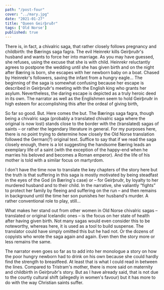 ```yaml
---
path: "/post-four"
cover: "../mary.jpg"
date: "2021-01-27"
title: "Queen Geirþruðr"
tags: ['Old Norse']
published: true
---
```

There is, in fact, a chivalric saga, that rather closely follows pregnancy and childbirth: the Bærings saga fagra. The evil Heinrekr kills Geirþruðr's husband and wants to force her into marriage. As you may have guessed, she refuses, using the excuse that she is with child. Heinrekr reluctantly agrees to postpone the wedding until she has given birth and on the night after Bæring is born, she escapes with her newborn baby on a boat. Chased by Heinrekr's followers, saving the infant from a hungry eagle... The beginning of the saga is somewhat confusing because her escape is described in Geirþruðr's meeting with the English king who grants her asylum. Nevertheless, the daring escape is depicted as a truly heroic deed in its own. The narrator as well as the Englishmen seem to hold Geirþruðr in high esteem for accomplishing this after the ordeal of giving birth,

So far so good. But. Here comes the but. The Bærings saga fagra, though being a chivalric saga (probably a translated chivalric saga where the original is now lost) stands close to the border with the (translated) sagas of saints – or rather the legendary literature in general. For my purposes here, there is no point trying to determine how closely the Old Norse translation followed the German(?) original text. Suffice to say that if we read the saga closely enough, there is a lot suggesting the handsome Bæring leads an exemplary life of a saint (with the exception of the happy-end when he marries his beloved and becomes a Roman emperor). And the life of his mother is told with a similar focus on martyrdom.

I don't have the time now to translate the key chapters of the story here but the truth is that suffering in this saga is mostly motivated by being steadfast in the eyes of the God (in Bæring's case) or – for Geirþruðr, by loyalty to her murdered husband and to their child. In the narrative, she valiantly “fights” to protect her family by fleeing and suffering on the run – and then remains in background until the time her son punishes her husband's murder. A rather conventional role to play, still...

What makes her stand out from other women in Old Norse chivalric sagas – translated or original Icelandic ones – is the focus on her state of health after having given birth. Not many sagas would even consider this to be noteworthy, whereas here, it is used as a tool to build suspense. The translator could have simply omitted this but he had not. Or the dozens of copyists who wrote the saga again and again. Even then the story more or less remains the same. 

The narrator even goes so far as to add into her monologue a story on how the poor hungry newborn had to drink on his own because she could hardly find the strength to breastfeed. At least that is what I could read in between the lines. Compared to Tristram's mother, there is more said on maternity and childbirth in Geirþruðr's story. But as I have already said, that is not due to the courtly cultural shift (allegedly in women's favour) but it has more to do with the way Christian saints suffer.
